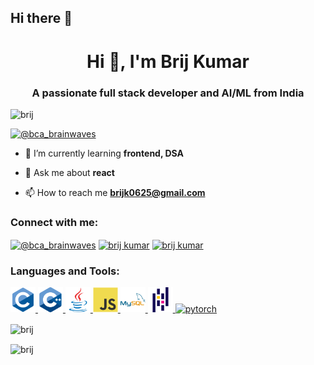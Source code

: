## Hi there 👋

<h1 align="center">Hi 👋, I'm Brij Kumar</h1>
<h3 align="center">A passionate full stack developer and AI/ML from India</h3>

<p align="left"> <img src="https://komarev.com/ghpvc/?username=brij&label=Profile%20views&color=0e75b6&style=flat" alt="brij" /> </p>

<p align="left"> <a href="https://twitter.com/@bca_brainwaves" target="blank"><img src="https://img.shields.io/twitter/follow/@bca_brainwaves?logo=twitter&style=for-the-badge" alt="@bca_brainwaves" /></a> </p>

- 🌱 I’m currently learning **frontend, DSA**

- 💬 Ask me about **react**

- 📫 How to reach me **brijk0625@gmail.com**

<h3 align="left">Connect with me:</h3>
<p align="left">
<a href="https://twitter.com/@bca_brainwaves" target="blank"><img align="center" src="https://raw.githubusercontent.com/rahuldkjain/github-profile-readme-generator/master/src/images/icons/Social/twitter.svg" alt="@bca_brainwaves" height="30" width="40" /></a>
<a href="https://linkedin.com/in/brij kumar" target="blank"><img align="center" src="https://raw.githubusercontent.com/rahuldkjain/github-profile-readme-generator/master/src/images/icons/Social/linked-in-alt.svg" alt="brij kumar" height="30" width="40" /></a>
<a href="https://www.leetcode.com/brij kumar" target="blank"><img align="center" src="https://raw.githubusercontent.com/rahuldkjain/github-profile-readme-generator/master/src/images/icons/Social/leet-code.svg" alt="brij kumar" height="30" width="40" /></a>
</p>

<h3 align="left">Languages and Tools:</h3>
<p align="left"> <a href="https://www.cprogramming.com/" target="_blank" rel="noreferrer"> <img src="https://raw.githubusercontent.com/devicons/devicon/master/icons/c/c-original.svg" alt="c" width="40" height="40"/> </a> <a href="https://www.w3schools.com/cpp/" target="_blank" rel="noreferrer"> <img src="https://raw.githubusercontent.com/devicons/devicon/master/icons/cplusplus/cplusplus-original.svg" alt="cplusplus" width="40" height="40"/> </a> <a href="https://www.java.com" target="_blank" rel="noreferrer"> <img src="https://raw.githubusercontent.com/devicons/devicon/master/icons/java/java-original.svg" alt="java" width="40" height="40"/> </a> <a href="https://developer.mozilla.org/en-US/docs/Web/JavaScript" target="_blank" rel="noreferrer"> <img src="https://raw.githubusercontent.com/devicons/devicon/master/icons/javascript/javascript-original.svg" alt="javascript" width="40" height="40"/> </a> <a href="https://www.mysql.com/" target="_blank" rel="noreferrer"> <img src="https://raw.githubusercontent.com/devicons/devicon/master/icons/mysql/mysql-original-wordmark.svg" alt="mysql" width="40" height="40"/> </a> <a href="https://pandas.pydata.org/" target="_blank" rel="noreferrer"> <img src="https://raw.githubusercontent.com/devicons/devicon/2ae2a900d2f041da66e950e4d48052658d850630/icons/pandas/pandas-original.svg" alt="pandas" width="40" height="40"/> </a> <a href="https://pytorch.org/" target="_blank" rel="noreferrer"> <img src="https://www.vectorlogo.zone/logos/pytorch/pytorch-icon.svg" alt="pytorch" width="40" height="40"/> </a> </p>

<p><img align="center" src="https://github-readme-stats.vercel.app/api/top-langs?username=brij&show_icons=true&locale=en&layout=compact" alt="brij" /></p>

<p><img align="center" src="https://github-readme-streak-stats.herokuapp.com/?user=brij&" alt="brij" /></p>
